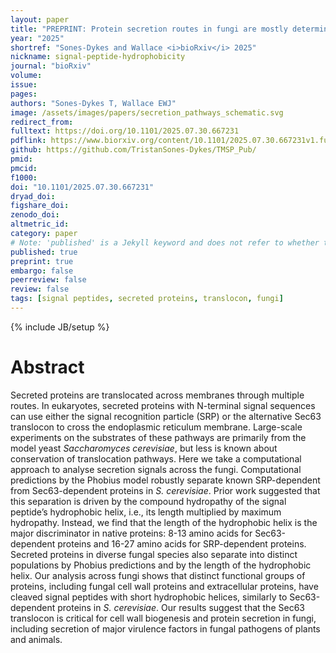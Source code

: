 ```yaml
---
layout: paper
title: "PREPRINT: Protein secretion routes in fungi are mostly determined by the length of the hydrophobic helix in the signal peptide"
year: "2025"
shortref: "Sones-Dykes and Wallace <i>bioRxiv</i> 2025"
nickname: signal-peptide-hydrophobicity
journal: "bioRxiv"
volume: 
issue:
pages: 
authors: "Sones-Dykes T, Wallace EWJ"
image: /assets/images/papers/secretion_pathways_schematic.svg
redirect_from: 
fulltext: https://doi.org/10.1101/2025.07.30.667231
pdflink: https://www.biorxiv.org/content/10.1101/2025.07.30.667231v1.full.pdf+html
github: https://github.com/TristanSones-Dykes/TMSP_Pub/
pmid: 
pmcid: 
f1000: 
doi: "10.1101/2025.07.30.667231"
dryad_doi:
figshare_doi: 
zenodo_doi:
altmetric_id:
category: paper
# Note: 'published' is a Jekyll keyword and does not refer to whether the paper is published, but rather to whether this Markdown should be part of the rendered site.
published: true
preprint: true
embargo: false	
peerreview: false
review: false
tags: [signal peptides, secreted proteins, translocon, fungi]
---
```

{% include JB/setup %}

# Abstract 

Secreted proteins are translocated across membranes through multiple routes. In eukaryotes, secreted proteins with N-terminal signal sequences can use either the signal recognition particle (SRP) or the alternative Sec63 translocon to cross the endoplasmic reticulum membrane. Large-scale experiments on the substrates of these pathways are primarily from the model yeast *Saccharomyces cerevisiae*, but less is known about conservation of translocation pathways. Here we take a computational approach to analyse secretion signals across the fungi. Computational predictions by the Phobius model robustly separate known SRP-dependent from Sec63-dependent proteins in *S. cerevisiae*. Prior work suggested that this separation is driven by the compound hydropathy of the signal peptide’s hydrophobic helix, i.e., its length multiplied by maximum hydropathy. Instead, we find that the length of the hydrophobic helix is the major discriminator in native proteins: 8-13 amino acids for Sec63-dependent proteins and 16-27 amino acids for SRP-dependent proteins. Secreted proteins in diverse fungal species also separate into distinct populations by Phobius predictions and by the length of the hydrophobic helix. Our analysis across fungi shows that distinct functional groups of proteins, including fungal cell wall proteins and extracellular proteins, have cleaved signal peptides with short hydrophobic helices, similarly to Sec63-dependent proteins in *S. cerevisiae*. Our results suggest that the Sec63 translocon is critical for cell wall biogenesis and protein secretion in fungi, including secretion of major virulence factors in fungal pathogens of plants and animals.

